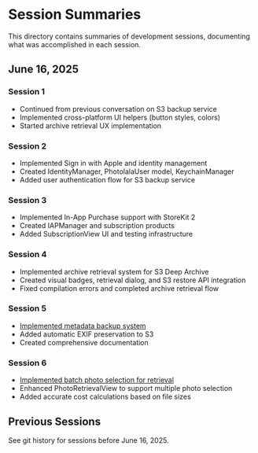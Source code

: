 # Session Summaries

This directory contains summaries of development sessions, documenting what was accomplished in each session.

## June 16, 2025

### Session 1
- Continued from previous conversation on S3 backup service
- Implemented cross-platform UI helpers (button styles, colors) 
- Started archive retrieval UX implementation

### Session 2  
- Implemented Sign in with Apple and identity management
- Created IdentityManager, PhotolalaUser model, KeychainManager
- Added user authentication flow for S3 backup service

### Session 3
- Implemented In-App Purchase support with StoreKit 2
- Created IAPManager and subscription products
- Added SubscriptionView UI and testing infrastructure

### Session 4
- Implemented archive retrieval system for S3 Deep Archive
- Created visual badges, retrieval dialog, and S3 restore API integration
- Fixed compilation errors and completed archive retrieval flow

### Session 5
- [Implemented metadata backup system](./2025-06-16-session5.md)
- Added automatic EXIF preservation to S3
- Created comprehensive documentation

### Session 6
- [Implemented batch photo selection for retrieval](./2025-06-16-session6.md)
- Enhanced PhotoRetrievalView to support multiple photo selection
- Added accurate cost calculations based on file sizes

## Previous Sessions

See git history for sessions before June 16, 2025.
